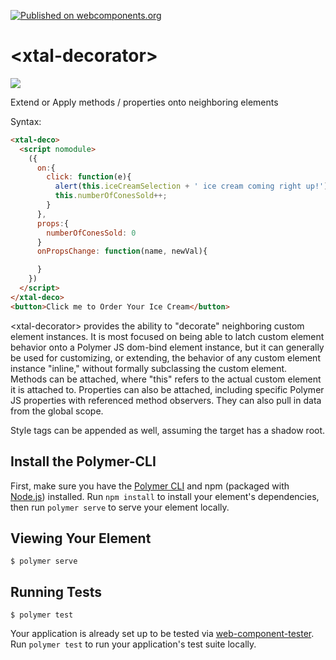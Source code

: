 [![Published on webcomponents.org](https://img.shields.io/badge/webcomponents.org-published-blue.svg)](https://www.webcomponents.org/element/bahrus/xtal-decorator)

# \<xtal-decorator\>

<a href="https://nodei.co/npm/xtal-decorator/"><img src="https://nodei.co/npm/xtal-decorator.png"></a>

Extend or Apply methods / properties onto neighboring elements


Syntax:


```html
<xtal-deco>
  <script nomodule>
    ({
      on:{
        click: function(e){
          alert(this.iceCreamSelection + ' ice cream coming right up!');
          this.numberOfConesSold++;
        }
      },
      props:{
        numberOfConesSold: 0
      }
      onPropsChange: function(name, newVal){

      }
    })
  </script>
</xtal-deco>
<button>Click me to Order Your Ice Cream</button>

```

\<xtal-decorator\> provides the ability to "decorate" neighboring custom element instances.  It is most focused on being able to latch custom element behavior onto a Polymer JS dom-bind element instance, but it can generally be used for customizing, or extending, the behavior of any custom element instance "inline," without formally subclassing the custom element.  Methods can be attached, where "this" refers to the actual custom element it is attached to.  Properties can also be attached, including specific Polymer JS properties with referenced method observers.  They can also pull in data from the global scope.

Style tags can be appended as well, assuming the target has a shadow root.

<!--
```
<custom-element-demo>
  <template>
  <link rel="import" href="../polymer/lib/elements/dom-bind.html">
    <link rel="import" href="xtal-decorator.html">
            <xtal-decorator>
          <template>
          <script type="text/ecmascript">
            [{
              properties: {
                iceCreamSelection: 'Vanilla',
              },
              polymerProperties:{
                numberOfConesSold:{
                  type: Number,
                  observer: 'observeChangeToNumberOfConesSold',
                  value: 0
                }
              },
              handleClick: function (e) {
                alert(this.iceCreamSelection + " ice cream coming right up!");
                this.numberOfConesSold++;
              },
              observeChangeToNumberOfConesSold: function(newVal, oldVal){
                alert("Number of Ice cream cones sold: " + this.numberOfConesSold);
              }
            }]
         </script>
         </template>
        </xtal-decorator>
        <dom-bind>
          <template>
            Selected Flavor: <span>[[iceCreamSelection]]</span><br>
            <span on-click="handleClick">Click <span style="color:red;cursor:pointer">Here</span> to Order Your Ice Cream</span><br>
            Number of cones sold: <span>[[numberOfConesSold]]</span>

          </template>
        </dom-bind>
    
  </template
</custom-element-demo>
```
-->

## Install the Polymer-CLI

First, make sure you have the [Polymer CLI](https://www.npmjs.com/package/polymer-cli) and npm (packaged with [Node.js](https://nodejs.org)) installed. Run `npm install` to install your element's dependencies, then run `polymer serve` to serve your element locally.

## Viewing Your Element

```
$ polymer serve
```

## Running Tests

```
$ polymer test
```

Your application is already set up to be tested via [web-component-tester](https://github.com/Polymer/web-component-tester). Run `polymer test` to run your application's test suite locally.
